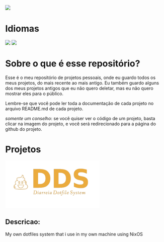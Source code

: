 ![](https://github.com/fnxln/projects/blob/main/assets/logo.png?raw=true)




# Idiomas 

<a href="https://github.com/fnxln/projects/blob/main/README_PT-BR.md">![](https://img.shields.io/badge/%F0%9F%87%A7%F0%9F%87%B7-Portugues-green)</a>
<a href="https://github.com/fnxln/projects">![](https://img.shields.io/badge/%F0%9F%87%AC%F0%9F%87%A7-English-blue)</a>


# Sobre o que é esse repositório?

Esse é o meu repositório de projetos pessoais, onde eu guardo todos os meus projetos, do mais recente ao mais antigo. Eu também guardo alguns dos meus projetos antigos que eu não quero deletar, mas eu não quero mostrar eles para o público.


Lembre-se que você pode ler toda a documentação de cada projeto no arquivo README.md de cada projeto.

*somente um conselho*: se você quiser ver o código de um projeto, basta clicar na imagem do projeto, e você será redirecionado para a página do github do projeto.


# Projetos


<a href="https://github.com/fnxln/dds"> <img src="https://raw.githubusercontent.com/fnxln/dds/main/assets/logo.png" width="300" height="150"> </a>

## Descricao:

My own dotfiles system that i use in my own machine using NixOS


